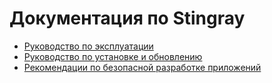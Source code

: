 # Документация по Stingray
* [Руководство по эксплуатации](UG.md)
* [Руководство по установке и обновлению](AAG.md)
* [Рекомендации по безопасной разработке приложений](RG.md)
